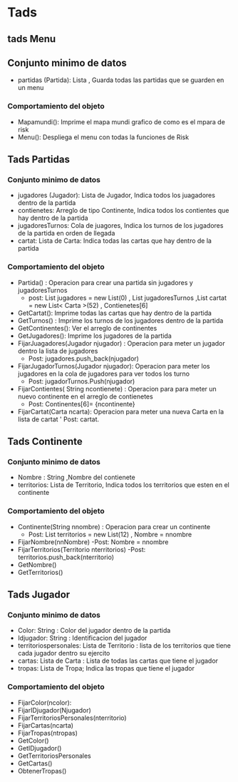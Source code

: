 # Tads

## tads Menu
## Conjunto minimo de datos
- partidas (Partida): Lista <Partida>, Guarda todas las partidas que se guarden en un menu
### Comportamiento del objeto
- Mapamundi(): Imprime el mapa mundi grafico de como es el mpara de risk
- Menu(): Despliega el menu con todas la funciones de Risk
## Tads Partidas
### Conjunto minimo de datos
- jugadores (Jugador): Lista de Jugador, Indica todos los juagadores dentro de la partida
- contienetes: Arreglo de tipo Continente, Indica todos los contientes que hay dentro de la partida
- jugadoresTurnos: Cola de juagores, Indica los turnos de los jugadores de la partida en orden de llegada
- cartat: Lista de Carta: Indica todas las cartas que hay dentro de la partida
### Comportamiento del objeto
- Partida() : Operacion para crear una partida sin jugadores y jugadoresTurnos 
   - post:  List<Jugador> jugadores = new List<Jugador>(0) , List<Stack> jugadoresTurnos ,List<Carta> cartat = new List< Carta >(52) , Contienetes[6]
- GetCartat(): Imprime todas las cartas que hay dentro de la partida
- GetTurnos() : Imprime los turnos de los jugadores dentro de la partida
- GetContinentes(): Ver el arreglo de continentes
- GetJugadores(): Imprime los jugadores de la partida
- FijarJuagadores(Jugador njugador) : Operacion para meter un jugador dentro la lista de jugadores
  - Post:  jugadores.push_back(njugador)
- FijarJugadorTurnos(Jugador njugador): Operacion para meter los jugadores en la cola de jugadores para ver todos los turno
  -  Post: jugadorTurnos.Push(njugador)
- FijarContientes( String ncontienete) : Operacion para para meter un nuevo continente en el arreglo de contienetes
     - Post: Continentes[6]= {ncontinente}
- FijarCartat(Carta ncarta): Operacion para meter una nueva Carta en la lista de cartat
     ' Post: cartat.
## Tads Continente
### Conjunto minimo de datos
- Nombre : String ,Nombre del contienete
- territorios: Lista de Territorio, Indica todos los territorios que esten en el continente
### Comportamiento del objeto
- Continente(String nnombre) : Operacion para crear un continente
   - Post: List<Territorio> territorios = new List<Territorio>(12) , Nombre = nnombre
- FijarNombre(nnNombre)
   -Post: Nombre = nnombre
- FijarTerritorios(Territorio nterritorios)
     -Post:  territorios.push_back(nterritorio)
- GetNombre()
- GetTerritorios()
## Tads Jugador
### Conjunto minimo de datos
- Color: String : Color del jugador dentro de la partida
- Idjugador: String : Identificacion del jugador
- territoriospersonales: Lista de Territorio : lista de los territorios que tiene cada jugador dentro su ejercito
- cartas: Lista de Carta : Lista de todas las cartas que tiene el jugador
- tropas: Lista de Tropa; Indica las tropas que tiene el jugador
### Comportamiento del objeto
- FijarColor(ncolor):
- FijarIDjugador(Njugador)
- FijarTerritoriosPersonales(nterritorio)
- FijarCartas(ncarta)
- FijarTropas(ntropas)
- GetColor()
- GetIDjugador()
- GetTerritoriosPersonales
- GetCartas()
- ObtenerTropas()

